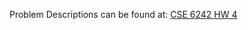 Problem Descriptions can be found at: 
[CSE 6242 HW 4](https://docs.google.com/document/d/e/2PACX-1vQI-q7YQ1V2XIuZa17RydabmSKY6UJosdkGI8xU2LQI3OWLEi5dPh0O1Lsd5z_9jVIKjRyVvY-LW7O6/pub)
